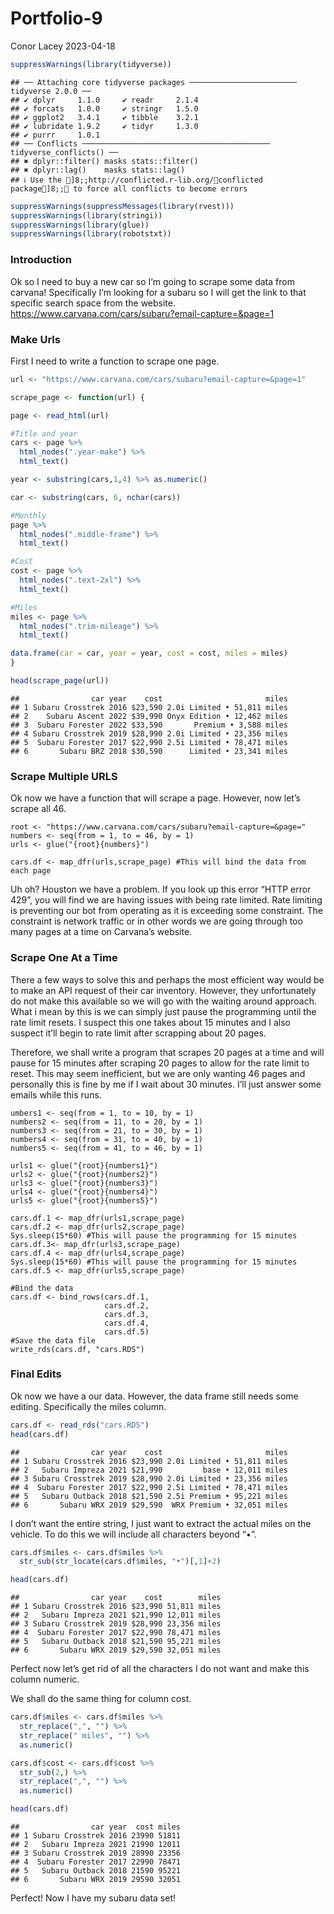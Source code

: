 Portfolio-9
================
Conor Lacey
2023-04-18

``` r
suppressWarnings(library(tidyverse))
```

    ## ── Attaching core tidyverse packages ──────────────────────── tidyverse 2.0.0 ──
    ## ✔ dplyr     1.1.0     ✔ readr     2.1.4
    ## ✔ forcats   1.0.0     ✔ stringr   1.5.0
    ## ✔ ggplot2   3.4.1     ✔ tibble    3.2.1
    ## ✔ lubridate 1.9.2     ✔ tidyr     1.3.0
    ## ✔ purrr     1.0.1     
    ## ── Conflicts ────────────────────────────────────────── tidyverse_conflicts() ──
    ## ✖ dplyr::filter() masks stats::filter()
    ## ✖ dplyr::lag()    masks stats::lag()
    ## ℹ Use the ]8;;http://conflicted.r-lib.org/conflicted package]8;; to force all conflicts to become errors

``` r
suppressWarnings(suppressMessages(library(rvest)))
suppressWarnings(library(stringi))
suppressWarnings(library(glue))
suppressWarnings(library(robotstxt))
```

### Introduction

Ok so I need to buy a new car so I’m going to scrape some data from
carvana! Specifically I’m looking for a subaru so I will get the link to
that specific search space from the website.
<https://www.carvana.com/cars/subaru?email-capture=&page=1>

### Make Urls

First I need to write a function to scrape one page.

``` r
url <- "https://www.carvana.com/cars/subaru?email-capture=&page=1"

scrape_page <- function(url) {

page <- read_html(url)

#Title and year
cars <- page %>% 
  html_nodes(".year-make") %>% 
  html_text()

year <- substring(cars,1,4) %>% as.numeric()

car <- substring(cars, 6, nchar(cars))

#Monthly 
page %>% 
  html_nodes(".middle-frame") %>% 
  html_text()

#Cost 
cost <- page %>% 
  html_nodes(".text-2xl") %>% 
  html_text()

#Miles 
miles <- page %>% 
  html_nodes(".trim-mileage") %>% 
  html_text()

data.frame(car = car, year = year, cost = cost, miles = miles)
}

head(scrape_page(url))
```

    ##                car year    cost                       miles
    ## 1 Subaru Crosstrek 2016 $23,590 2.0i Limited • 51,811 miles
    ## 2    Subaru Ascent 2022 $39,990 Onyx Edition • 12,462 miles
    ## 3  Subaru Forester 2022 $33,590       Premium • 3,588 miles
    ## 4 Subaru Crosstrek 2019 $28,990 2.0i Limited • 23,356 miles
    ## 5  Subaru Forester 2017 $22,990 2.5i Limited • 78,471 miles
    ## 6       Subaru BRZ 2018 $30,590      Limited • 23,341 miles

### Scrape Multiple URLS

Ok now we have a function that will scrape a page. However, now let’s
scrape all 46.

``` 46
root <- "https://www.carvana.com/cars/subaru?email-capture=&page="
numbers <- seq(from = 1, to = 46, by = 1)
urls <- glue("{root}{numbers}")

cars.df <- map_dfr(urls,scrape_page) #This will bind the data from each page
```

Uh oh? Houston we have a problem. If you look up this error “HTTP error
429”, you will find we are having issues with being rate limited. Rate
limiting is preventing our bot from operating as it is exceeding some
constraint. The constraint is network traffic or in other words we are
going through too many pages at a time on Carvana’s website.

### Scrape One At a Time

There a few ways to solve this and perhaps the most efficient way would
be to make an API request of their car inventory. However, they
unfortunately do not make this available so we will go with the waiting
around approach. What i mean by this is we can simply just pause the
programming until the rate limit resets. I suspect this one takes about
15 minutes and I also suspect it’ll begin to rate limit after scrapping
about 20 pages.

Therefore, we shall write a program that scrapes 20 pages at a time and
will pause for 15 minutes after scraping 20 pages to allow for the rate
limit to reset. This may seem inefficient, but we are only wanting 46
pages and personally this is fine by me if I wait about 30 minutes. I’ll
just answer some emails while this runs.

``` one
umbers1 <- seq(from = 1, to = 10, by = 1)
numbers2 <- seq(from = 11, to = 20, by = 1)
numbers3 <- seq(from = 21, to = 30, by = 1)
numbers4 <- seq(from = 31, to = 40, by = 1)
numbers5 <- seq(from = 41, to = 46, by = 1)

urls1 <- glue("{root}{numbers1}")
urls2 <- glue("{root}{numbers2}")
urls3 <- glue("{root}{numbers3}")
urls4 <- glue("{root}{numbers4}")
urls5 <- glue("{root}{numbers5}")

cars.df.1 <- map_dfr(urls1,scrape_page)
cars.df.2 <- map_dfr(urls2,scrape_page)
Sys.sleep(15*60) #This will pause the programming for 15 minutes
cars.df.3<- map_dfr(urls3,scrape_page)
cars.df.4 <- map_dfr(urls4,scrape_page)
Sys.sleep(15*60) #This will pause the programming for 15 minutes
cars.df.5 <- map_dfr(urls5,scrape_page)

#Bind the data 
cars.df <- bind_rows(cars.df.1, 
                     cars.df.2,
                     cars.df.3,
                     cars.df.4,
                     cars.df.5)
#Save the data file
write_rds(cars.df, "cars.RDS")
```

### Final Edits

Ok now we have a our data. However, the data frame still needs some
editing. Specifically the miles column.

``` r
cars.df <- read_rds("cars.RDS")
head(cars.df)
```

    ##                car year    cost                       miles
    ## 1 Subaru Crosstrek 2016 $23,990 2.0i Limited • 51,811 miles
    ## 2   Subaru Impreza 2021 $21,990         base • 12,011 miles
    ## 3 Subaru Crosstrek 2019 $28,990 2.0i Limited • 23,356 miles
    ## 4  Subaru Forester 2017 $22,990 2.5i Limited • 78,471 miles
    ## 5   Subaru Outback 2018 $21,590 2.5i Premium • 95,221 miles
    ## 6       Subaru WRX 2019 $29,590  WRX Premium • 32,051 miles

I don’t want the entire string, I just want to extract the actual miles
on the vehicle. To do this we will include all characters beyond “•”.

``` r
cars.df$miles <- cars.df$miles %>% 
  str_sub(str_locate(cars.df$miles, "•")[,1]+2)

head(cars.df)
```

    ##                car year    cost        miles
    ## 1 Subaru Crosstrek 2016 $23,990 51,811 miles
    ## 2   Subaru Impreza 2021 $21,990 12,011 miles
    ## 3 Subaru Crosstrek 2019 $28,990 23,356 miles
    ## 4  Subaru Forester 2017 $22,990 78,471 miles
    ## 5   Subaru Outback 2018 $21,590 95,221 miles
    ## 6       Subaru WRX 2019 $29,590 32,051 miles

Perfect now let’s get rid of all the characters I do not want and make
this column numeric.

We shall do the same thing for column cost.

``` r
cars.df$miles <- cars.df$miles %>% 
  str_replace(",", "") %>% 
  str_replace(" miles", "") %>% 
  as.numeric()

cars.df$cost <- cars.df$cost %>% 
  str_sub(2,) %>% 
  str_replace(",", "") %>% 
  as.numeric()

head(cars.df)
```

    ##                car year  cost miles
    ## 1 Subaru Crosstrek 2016 23990 51811
    ## 2   Subaru Impreza 2021 21990 12011
    ## 3 Subaru Crosstrek 2019 28990 23356
    ## 4  Subaru Forester 2017 22990 78471
    ## 5   Subaru Outback 2018 21590 95221
    ## 6       Subaru WRX 2019 29590 32051

Perfect! Now I have my subaru data set!
